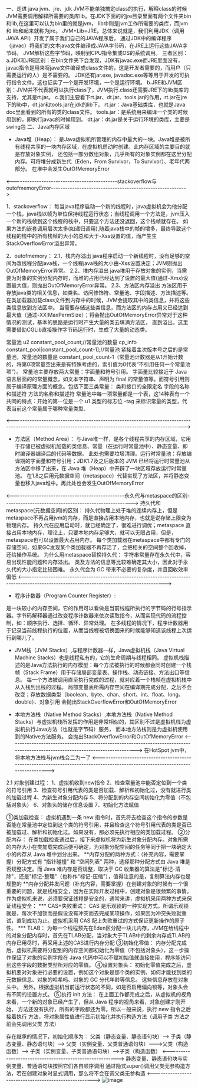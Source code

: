 
一、走进 java
jvm、jre、jdk
JVM不能单独搞定class的执行，解释class的时候JVM需要调用解释所需要的类库lib。在JDK下面的的jre目录里面有两个文件夹bin和lib,在这里可以认为bin里的就是jvm，
lib中则是jvm工作所需要的类库，而jvm和 lib和起来就称为jre。
JVM+Lib=JRE。总体来说就是，我们利用JDK（调用JAVA API）开发了属于我们自己的JAVA程序后，
通过JDK中的编译程序（javac）将我们的文本java文件编译成JAVA字节码，在JRE上运行这些JAVA字节码，
JVM解析这些字节码，映射到CPU指令集或OS的系统调用。
三者区别：
a.JDK和JRE区别：在bin文件夹下会发现，JDK有javac.exe而JRE里面没有，javac指令是用来将java文件编译成class文件的，这是开发者需要的，而用户（只需要运行的人）是不需要的。
JDK还有jar.exe, javadoc.exe等等用于开发的可执行指令文件。这也证实了一个是开发环境，一个是运行环境。
b.JRE和JVM区别：JVM并不代表就可以执行class了，JVM执行.class还需要JRE下的lib类库的支持，尤其是rt.jar。
c.我们主要看下rt.jar、dt.jar、tools.jar的作用，rt.jar在jre下的lib中，dt.jar和tools.jar在jdk的lib下。
rt.jar：Java基础类库，也就是Java doc里面看到的所有的类的class文件。
tools.jar：是系统用来编译一个类的时候用到的，即执行javac的时候用到。
dt.jar：dt.jar是关于运行环境的类库，主要是swing包
二、Java内存区域

* Java堆（Heap）：
是Java虚拟机所管理的内存中最大的一块。Java堆是被所有线程共享的一块内存区域，在虚拟机启动时创建。此内存区域的主要目的就是存放对象实例，
还包括一部分数组对象，几乎所有的对象实例都在这里分配内存。可将堆分成新生代（Eden，From Survivor，To Survivor）、老年代两部分。
在堆中会发生OutOfMemoryError


<--------------------------------------------stackoverflow与outofmemoryError--------------------------------------------------------->

1、stackoverflow：
每当java程序启动一个新的线程时，java虚拟机会为他分配一个栈，java栈以帧为单位保持线程运行状态；当线程调用一个方法是，jvm压入一个新的栈帧到这个线程的栈中，只要这个方法还没返回，这个栈帧就存在。
如果方法的嵌套调用层次太多(如递归调用),随着java栈中的帧的增多，最终导致这个线程的栈中的所有栈帧的大小的总和大于-Xss设置的值，而产生生StackOverflowError溢出异常。

2、outofmemory：
2.1、栈内存溢出
java程序启动一个新线程时，没有足够的空间为改线程分配java栈，一个线程java栈的大小由-Xss设置决定；JVM则抛出OutOfMemoryError异常。
2.2、堆内存溢出
java堆用于存放对象的实例，当需要为对象的实例分配内存时，而堆的占用已经达到了设置的最大值(通过-Xmx)设置最大值，则抛出OutOfMemoryError异常。
2.3、方法区内存溢出
方法区用于存放java类的相关信息，如类名、访问修饰符、常量池、字段描述、方法描述等。在类加载器加载class文件到内存中的时候，JVM会提取其中的类信息，并将这些类信息放到方法区中。
当需要存储这些类信息，而方法区的内存占用又已经达到最大值（通过-XX:MaxPermSize）；将会抛出OutOfMemoryError异常对于这种情况的测试，基本的思路是运行时产生大量的类去填满方法区，
直到溢出。这里需要借助CGLib直接操作字节码运行时，生成了大量的动态类。


常量池
u2             constant_pool_count;//常量池的数量
cp_info        constant_pool[constant_pool_count-1];//常量池
紧接着主次版本号之后的是常量池，常量池的数量是 constant_pool_count-1（常量池计数器是从1开始计数的，将第0项常量空出来是有特殊考虑的，索引值为0代表“不引用任何一个常量池项”）。
常量池主要存放两大常量：字面量和符号引用。
字面量比较接近于 Java 语言层面的的常量概念，如文本字符串、声明为 final 的常量值等。而符号引用则属于编译原理方面的概念。包括下面三类常量：
类和接口的全限定名
字段的名称和描述符
方法的名称和描述符
常量池中每一项常量都是一个表，这14种表有一个共同的特点：开始的第一位是一个 u1 类型的标志位 -tag 来标识常量的类型，代表当前这个常量属于哪种常量类型．

<------------------------------------------------------------------------------------------------------------------------------------------------------>


* 方法区（Method Area）：
与Java堆一样，是各个线程共享的内存区域，它用于存储已被虚拟机加载的类信息、常量（在运行时常量池中）、静态变量、即时编译器编译后的代码等数据。
此处也需要垃圾清理。运行时常量池：存放编译期的字面量和符号引用；JDK1.7及之后版本的 JVM 已经将运行时常量池从方法区中移了出来，在 Java 堆（Heap）中开辟了一块区域存放运行时常量池。
在1.8之后用元数据空间（metaspace）代替实现了方法区，并将静态变量也移入java堆中。再此处也会发生OutOfMemoryError


<-----------------------------------------------永久代与metaspace的区别------------------------------------------------------>
持久代和metaspace(元数据空间)的区别：
持久代物理上处于堆的连续内存上，但是metaspace不再占用jvm的内存，而是直接占用本地内存，也就是说存储上限变为物理内存。
持久代在应用启动时，就已经确定了，很难进行调优；metaspace 直接占用本地内存，理论上，只要本地内存足够大，就可以无限占用，但是，metaspace也可以设置最大占用内存。
每个类加载器在metaspace中都有专门的存储空间，如果GC发现某个类加载器不再存活了，会把相关的空间整个回收掉，还给操作系统。
为什么用metaspace替换持久代：
字符串常量存在永久代中，容易出现性能问题和内存溢出。
类及方法的信息等比较难确定其大小，因此对于永久代的大小指定比较困难。
永久代会为 GC 带来不必要的复杂度，并且回收效率偏低
<----------------------------------------------------------------------------------------------------------------------------------------->

* 程序计数器（Program Counter Register）:

是一块较小的内存空间，它的作用可以看做是当前线程所执行的字节码的行号指示器。字节码解释器通过改变程序计数器来依次读取指令，从而实现代码的流程控制，如：顺序执行、选择、循环、异常处理。
在多线程的情况下，程序计数器用于记录当前线程执行的位置，从而当线程被切换回来的时候能够知道该线程上次运行到哪儿了。

* JVM栈（JVM Stacks）,与程序计数器一样，Java虚拟机栈（Java Virtual Machine Stacks）也是线程私有的，它的生命周期与线程相同。
虚拟机栈描述的是Java方法执行的内存模型：每个方法被执行的时候都会同时创建一个栈帧（Stack Frame）用于存储局部变量表、操作栈、动态链接、方法出口等信息。
每一个方法被调用直至执行完成的过程，就对应着一个栈帧在虚拟机栈中从入栈到出栈的过程。
局部变量表所需内存空间在编译期完成分配，之后不会改变；存放数据类型（boolean、byte、char、short、int、float、long、double）、对象引用
会抛出StackOverflowError和OutOfMemoryError

* 本地方法栈（Native Method Stacks）,本地方法栈（Native Method Stacks）与虚拟机栈所发挥的作用是非常相似的，其区别不过是虚拟机栈为虚拟机执行Java方法（也就是字节码）服务，
而本地方法栈则是为虚拟机使用到的Native方法服务。
会抛出StackOverflowError和OutOfMemoryError
<------------------------------------------------------------------------------------------------------------------------------->
在HotSpot jvm中，将本地方法栈与jvm栈合二为一了
<------------------------------------------------------------------------------------------------------------------------------->

2.1 对象创建过程：
1、虚拟机收到new指令
2、检查常量池中能否定位到一个类的符号引用
3、检查符号引用代表的类是否加载、解析和初始化过，没有就进行类的加载过程
4、为新生对象分配内存
5、将分配到的内存空间初始化为零值（不包括对象头）
6、对象头的储存信息设置
7、<init>初始化方法赋值

①类加载检查： 虚拟机遇到一条 new 指令时，首先将去检查这个指令的参数是否能在常量池中定位到这个类的符号引用，并且检查这个符号引用代表的类是否已被加载过、解析和初始化过。如果没有，那必须先执行相应的类加载过程。
②分配内存： 在类加载检查通过后，接下来虚拟机将为新生对象分配内存。对象所需的内存大小在类加载完成后便可确定，为对象分配空间的任务等同于把一块确定大小的内存从 Java 堆中划分出来。
        **内存分配的两种方式：（补充内容，需要掌握）分配方式有 “指针碰撞” 和 “空闲列表” 两种，选择那种分配方式由 Java 堆是否规整决定。而 Java 堆内存是否规整，取决于 GC 收集器的算法是"标记-清除"，还是"标记-整理"（也称作"标记-压缩"），值得注意的是，复制算法内存也是规整的
        **内存分配并发问题（补充内容，需要掌握）在创建对象的时候有一个很重要的问题，就是线程安全，因为在实际开发过程中，创建对象是很频繁的事情，作为虚拟机来说，必须要保证线程是安全的，通常来讲，虚拟机采用两种方式来保证线程安全：
               *** CAS+失败重试： CAS 是乐观锁的一种实现方式。所谓乐观锁就是，每次不加锁而是假设没有冲突而去完成某项操作，如果因为冲突失败就重试，直到成功为止。虚拟机采用 CAS 配上失败重试的方式保证更新操作的原子性。
               *** TLAB： 为每一个线程预先在Eden区分配一块儿内存，JVM在给线程中的对象分配内存时，首先在TLAB分配，当对象大于TLAB中的剩余内存或TLAB的内存已用尽时，再采用上述的CAS进行内存分配
③初始化零值： 内存分配完成后，虚拟机需要将分配到的内存空间都初始化为零值（不包括对象头），这一步操作保证了对象的实例字段在 Java 代码中可以不赋初始值就直接使用，程序能访问到这些字段的数据类型所对应的零值。
④设置对象头： 初始化零值完成之后，虚拟机要对对象进行必要的设置，例如这个对象是那个类的实例、如何才能找到类的元数据信息、对象的哈希吗、对象的 GC 分代年龄等信息。 这些信息存放在对象头中。 另外，根据虚拟机当前运行状态的不同，如是否启用偏向锁等，对象头会有不同的设置方式。
⑤执行 init 方法： 在上面工作都完成之后，从虚拟机的视角来看，一个新的对象已经产生了，但从 Java 程序的视角来看，对象创建才刚开始，<init> 方法还没有执行，所有的字段都还为零。所以一般来说，执行 new 指令之后接着执行 <init> 方法，将对象属性值进行显示初始化并执行构造方法（调用子类<init> 方法之前会先调用父类<init> 方法）
 
存在继承的情况下，初始化顺序为：
父类（静态变量、静态语句块）——>
子类（静态变量、静态语句块）——>
父类（实例变量、父类普通语句块）———>父类（构造函数）——>
子类（实例变量、子类普通语句块）——>子类（构造函数）
<-------------------------------------------------------->
静态变量、静态语句块与实例变量、普通语句块按照它们各自顺序调用
通过隐式super()调用父类无参构造方法，若在创建对象时显式调用，那么将不会在调父类无参构造
<----------------------------------------------------->
![image](/home/tong/图片/jvm.png)
